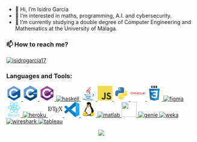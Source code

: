 - 👋 Hi, I’m Isidro García
- 👀 I’m interested in maths, programming, A.I. and cybersecurity.
- 🌱 I’m currently studying a double degree of Computer Engineering and Mathematics at the University of Málaga.

<h3 align="left">📫 How to reach me?</h3>
<p align="left">
<a href="https://linkedin.com/in/isidrogarcía17" target="blank"><img align="center" src="https://raw.githubusercontent.com/rahuldkjain/github-profile-readme-generator/master/src/images/icons/Social/linked-in-alt.svg" alt="isidrogarcía17" height="30" width="40" /></a>
</p>
<h3 align="left">Languages and Tools:</h3>
<p align="left"> 
<a href="https://www.cprogramming.com/" target="_blank" rel="noreferrer"> <img src="https://raw.githubusercontent.com/devicons/devicon/master/icons/c/c-original.svg" alt="c" width="40" height="40"/> </a>
<a href="https://www.w3schools.com/cpp/" target="_blank" rel="noreferrer"> <img src="https://raw.githubusercontent.com/devicons/devicon/master/icons/cplusplus/cplusplus-original.svg" alt="cplusplus" width="40" height="40"/> </a> 
<a href="https://www.w3schools.com/cs/" target="_blank" rel="noreferrer"> <img src="https://raw.githubusercontent.com/devicons/devicon/master/icons/csharp/csharp-original.svg" alt="csharp" width="40" height="40"/> </a> 
<a href="https://www.haskell.org/" target="_blank" rel="noreferrer"> <img src="https://upload.wikimedia.org/wikipedia/commons/1/1c/Haskell-Logo.svg" alt="haskell" width="40" height="40"/> </a>
<a href="https://www.java.com" target="_blank" rel="noreferrer"> <img src="https://raw.githubusercontent.com/devicons/devicon/master/icons/java/java-original.svg" alt="java" width="40" height="40"/> </a>
<a href="https://developer.mozilla.org/en-US/docs/Web/JavaScript" target="_blank" rel="noreferrer"> <img src="https://raw.githubusercontent.com/devicons/devicon/master/icons/javascript/javascript-original.svg" alt="javascript" width="40" height="40"/> </a>
<a href="https://www.python.org" target="_blank" rel="noreferrer"> <img src="https://raw.githubusercontent.com/devicons/devicon/master/icons/python/python-original.svg" alt="python" width="40" height="40"/> </a>
<!--
<a href="https://www.microsoft.com/en-us/sql-server" target="_blank" rel="noreferrer"> <img src="https://www.svgrepo.com/show/303229/microsoft-sql-server-logo.svg" alt="mssql" width="40" height="40"/> </a> 
-->
<!--
<a href="https://www.mysql.com/" target="_blank" rel="noreferrer"> <img src="https://raw.githubusercontent.com/devicons/devicon/master/icons/mysql/mysql-original-wordmark.svg" alt="mysql" width="40" height="40"/> </a> 
-->
<!--
<a href="https://nodejs.org" target="_blank" rel="noreferrer"> <img src="https://raw.githubusercontent.com/devicons/devicon/master/icons/nodejs/nodejs-original-wordmark.svg" alt="nodejs" width="40" height="40"/> </a> 
-->
<a href="https://www.oracle.com/" target="_blank" rel="noreferrer"> <img src="https://raw.githubusercontent.com/devicons/devicon/master/icons/oracle/oracle-original.svg" alt="oracle" width="40" height="40"/> </a> 
<!--
<a href="https://www.php.net" target="_blank" rel="noreferrer"> <img src="https://raw.githubusercontent.com/devicons/devicon/master/icons/php/php-original.svg" alt="php" width="40" height="40"/> </a>
-->
<!--
<a href="https://www.postgresql.org" target="_blank" rel="noreferrer"> <img src="https://raw.githubusercontent.com/devicons/devicon/master/icons/postgresql/postgresql-original-wordmark.svg" alt="postgresql" width="40" height="40"/> </a>
-->
<a href="https://www.w3schools.com/css/" target="_blank" rel="noreferrer"> <img src="https://raw.githubusercontent.com/devicons/devicon/master/icons/css3/css3-original-wordmark.svg" alt="css3" width="40" height="40"/> </a> 
<a href="https://www.figma.com/" target="_blank" rel="noreferrer"> <img src="https://www.vectorlogo.zone/logos/figma/figma-icon.svg" alt="figma" width="40" height="40"/> </a>
<a href="https://reactjs.org/" target="_blank" rel="noreferrer"> <img src="https://raw.githubusercontent.com/devicons/devicon/master/icons/react/react-original-wordmark.svg" alt="react" width="40" height="40"/> </a>
<a href="https://heroku.com" target="_blank" rel="noreferrer"> <img src="https://www.vectorlogo.zone/logos/heroku/heroku-icon.svg" alt="heroku" width="40" height="40"/> </a>
<!--
<a href="https://spring.io/" target="_blank" rel="noreferrer"> <img src="https://www.vectorlogo.zone/logos/springio/springio-icon.svg" alt="spring" width="40" height="40"/> </a>
-->
<a href="https://www.latex-project.org/" target="_blank" rel="noreferrer"> <img src="https://github.com/devicons/devicon/blob/master/icons/latex/latex-original.svg" alt="latex" width="40" height="40"/> </a>
<a href="https://code.visualstudio.com/" target="_blank" rel="noreferrer"> <img src="https://github.com/devicons/devicon/blob/master/icons/vscode/vscode-original.svg" alt="vscode" width="40" height="40"/> </a>
<a href="https://www.linux.org/" target="_blank" rel="noreferrer"> <img src="https://raw.githubusercontent.com/devicons/devicon/master/icons/linux/linux-original.svg" alt="linux" width="40" height="40"/> </a>
<a href="https://www.mathworks.com/" target="_blank" rel="noreferrer"> <img src="https://upload.wikimedia.org/wikipedia/commons/2/21/Matlab_Logo.png" alt="matlab" width="40" height="40"/> </a>
<a href="https://www.wolfram.com/mathematica/" target="_blank" rel="noreferrer"> <img src="https://upload.wikimedia.org/wikipedia/commons/thumb/2/20/Mathematica_Logo.svg/1200px-Mathematica_Logo.svg.png" width="40" height="40"/> </a> 
<a href="https://www.bayesfusion.com/genie/" target="_blank" rel="noreferrer"> <img src="https://www.bayesfusion.com/wp-content/uploads/2018/12/genie-lamp-for-website-square.png" alt="genie" width="40" height="40"/> </a>
<a href="https://www.cs.waikato.ac.nz/ml/weka/" target="_blank" rel="noreferrer"> <img src="https://miro.medium.com/max/256/1*fTad5TujTyKiqb6wOFY0IQ.png" alt="weka" width="40" height="40"/> </a>
<a href="https://www.wireshark.org/" target="_blank" rel="noreferrer"> <img src="https://es.wikipedia.org/wiki/Wireshark#/media/Archivo:Wireshark_icon.svg" alt="wireshark" width="40" height="40"/> </a>
<a href="https://www.tableau.com/es-es" target="_blank" rel="noreferrer"> <img src="https://cdn.iconscout.com/icon/free/png-256/tableau-5376637-4489897.png" alt="tableau" width="40" height="40"/> </a>
</p>

<p align="center">
  <a href="https://github.com">
    <img height="200em" src="https://github-readme-stats.vercel.app/api/top-langs/?username=Isi-17&layout=compact&langs_count=10&&locale=es" />
  </a>
</p>

